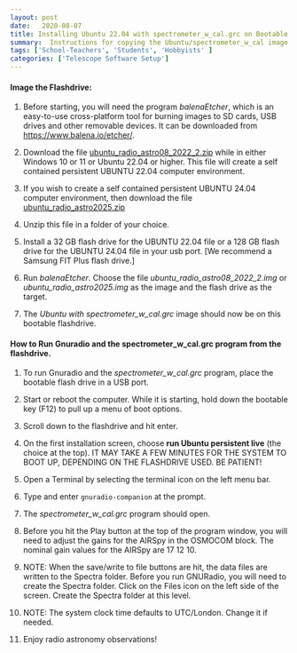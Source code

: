 ```yaml
---
layout: post
date:   2020-08-07
title: Installing Ubuntu 22.04 with spectrometer_w_cal.grc on Bootable Flashdrive
summary:  Instructions for copying the Ubuntu/spectrometer_w_cal image on a bootable flashdrive
tags: ['School-Teachers', 'Students', 'Hobbyists' ]
categories: ['Telescope Software Setup'] 
---
```


#### Image the Flashdrive:

1. Before starting, you will need the program *balenaEtcher*, which is an easy-to-use cross-platform tool for burning images to SD cards, USB drives and other removable devices. It can be downloaded from <https://www.balena.io/etcher/>.

2. Download the file [ubuntu_radio_astro08_2022_2.zip](https://drive.google.com/file/d/1qAk6Z-XyFaoyRFH1mHWrmuKy9UBirV1s/view?usp=sharing) while in either Windows 10 or 11 or Ubuntu 22.04 or higher. This file will create a self contained persistent UBUNTU 22.04 computer environment.

3. If you wish to create a self contained persistent UBUNTU 24.04 computer environment, then download the file [ubuntu_radio_astro2025.zip](https://drive.google.com/file/d/1MsnEYCMAFJ5n6evtsGp7XBciwVclxbvA/view?usp=sharing)

4. Unzip this file in a folder of your choice.

5. Install a 32 GB flash drive for the UBUNTU 22.04 file or a 128 GB flash drive for the UBUNTU 24.04 file in your usb port. [We recommend a Samsung FIT Plus flash drive.]

6. Run *balenaEtcher*. Choose the file *ubuntu_radio_astro08_2022_2.img* or *ubuntu_radio_astro2025.img* as the image and the flash drive as the target.


7. The *Ubuntu with spectrometer_w_cal.grc* image should now be on this bootable flashdrive.

#### How to Run Gnuradio and the spectrometer_w_cal.grc program from the flashdrive. 

1. To run Gnuradio and the *spectrometer_w_cal.grc* program, place the bootable flash drive in a USB port. 

2. Start or reboot the computer. While it is starting, hold down the bootable key (F12) to pull up a menu of boot options.

3. Scroll down to the flashdrive and hit enter.

4. On the first installation screen, choose **run Ubuntu persistent live** (the choice at the top). IT MAY TAKE A FEW MINUTES FOR THE SYSTEM TO BOOT UP, DEPENDING ON THE FLASHDRIVE USED. BE PATIENT!

5. Open a Terminal by selecting the terminal icon on the left menu bar. 

6. Type and enter `gnuradio-companion` at the prompt. 

7. The *spectrometer_w_cal.grc* program should open. 

8. Before you hit the Play button at the top of the program window, you will need to adjust the gains for the AIRSpy in the OSMOCOM block. The nominal gain values for the AIRSpy are 17 12 10. 

9. NOTE: When the save/write to file buttons are hit, the data files are written to the Spectra folder. Before you run GNURadio, you will need to create the Spectra folder. Click on the Files icon on the left side of the screen. Create the Spectra folder at this level.

10. NOTE: The system clock time defaults to UTC/London. Change it if needed.

11. Enjoy radio astronomy observations!
